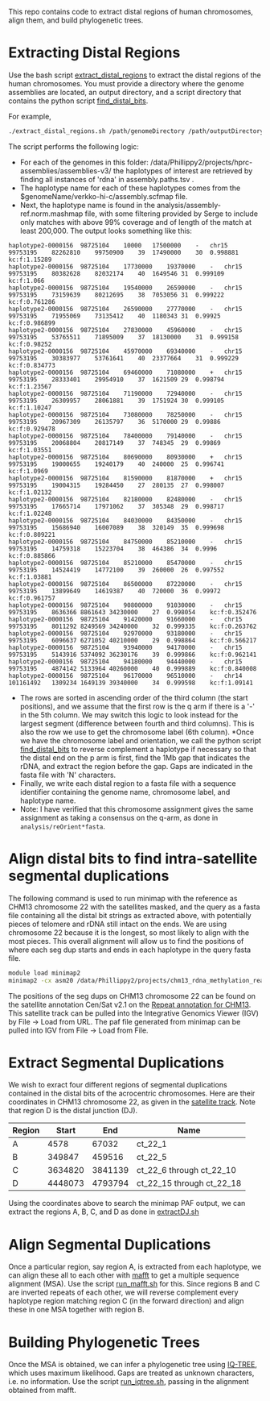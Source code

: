 This repo contains code to extract distal regions of human chromosomes, align them, and build phylogenetic trees.

# Extracting Distal Regions
Use the bash script [extract_distal_regions](extractDistal/extract_distal_regions.sh) to extract the distal regions of the human chromosomes. You must provide a directory where the genome assemblies are located, an output directory, and a script directory that contains the python script [find_distal_bits](extractDistal/find_distal_bits.py).

For example,
```bash
./extract_distal_regions.sh /path/genomeDirectory /path/outputDirectory /path/scriptDirectory
```

The script performs the following logic:
* For each of the genomes in this folder: /data/Phillippy2/projects/hprc-assemblies/assemblies-v3/ the haplotypes of interest are retrieved by finding all instances of 'rdna' in assembly.paths.tsv .
* The haplotype name for each of these haplotypes comes from the $genomeName/verkko-hi-c/assembly.scfmap file.
* Next, the haplotype name is found in the analysis/assembly-ref.norm.mashmap file, with some filtering provided by Serge to include only matches with above 99% coverage and of length of the match at least 200,000. The output looks something like this:
```
haplotype2-0000156	98725104	10000	17500000	-	chr15	99753195	82262810	99750900	39	17490000	30	0.998881	kc:f:1.15289
haplotype2-0000156	98725104	17730000	19370000	-	chr15	99753195	80382628	82032174	40	1649546	31	0.999109	kc:f:1.066
haplotype2-0000156	98725104	19540000	26590000	-	chr15	99753195	73159639	80212695	38	7053056	31	0.999222	kc:f:0.761286
haplotype2-0000156	98725104	26590000	27770000	-	chr15	99753195	71955069	73135412	40	1180343	31	0.99925	kc:f:0.986899
haplotype2-0000156	98725104	27830000	45960000	-	chr15	99753195	53765511	71895009	37	18130000	31	0.999158	kc:f:0.98252
haplotype2-0000156	98725104	45970000	69340000	-	chr15	99753195	30383977	53761641	40	23377664	31	0.999229	kc:f:0.834773
haplotype2-0000156	98725104	69460000	71080000	+	chr15	99753195	28333401	29954910	37	1621509	29	0.998794	kc:f:1.23567
haplotype2-0000156	98725104	71190000	72940000	-	chr15	99753195	26309957	28061881	39	1751924	30	0.999105	kc:f:1.10247
haplotype2-0000156	98725104	73080000	78250000	-	chr15	99753195	20967309	26135797	36	5170000	29	0.99886	kc:f:0.929478
haplotype2-0000156	98725104	78400000	79140000	-	chr15	99753195	20068804	20817149	37	748345	29	0.99869	kc:f:1.03551
haplotype2-0000156	98725104	80690000	80930000	+	chr15	99753195	19000655	19240179	40	240000	25	0.996741	kc:f:1.0969
haplotype2-0000156	98725104	81590000	81870000	+	chr15	99753195	19004315	19284450	27	280135	27	0.998007	kc:f:1.02132
haplotype2-0000156	98725104	82180000	82480000	-	chr15	99753195	17665714	17971062	37	305348	29	0.998717	kc:f:1.02248
haplotype2-0000156	98725104	84030000	84350000	-	chr15	99753195	15686940	16007089	38	320149	35	0.999698	kc:f:0.809221
haplotype2-0000156	98725104	84750000	85210000	-	chr15	99753195	14759318	15223704	38	464386	34	0.9996	kc:f:0.885866
haplotype2-0000156	98725104	85210000	85470000	-	chr15	99753195	14524419	14772100	39	260000	26	0.997552	kc:f:1.03881
haplotype2-0000156	98725104	86500000	87220000	-	chr15	99753195	13899649	14619387	40	720000	36	0.99972	kc:f:0.961757
haplotype2-0000156	98725104	90800000	91030000	-	chr15	99753195	8636366	8861643	34230000	27	0.998054	kc:f:0.352476
haplotype2-0000156	98725104	91420000	91660000	-	chr15	99753195	8011292	8249569	34240000	32	0.999335	kc:f:0.263762
haplotype2-0000156	98725104	92970000	93180000	-	chr15	99753195	6096637	6271052	40210000	29	0.998864	kc:f:0.566217
haplotype2-0000156	98725104	93940000	94170000	-	chr15	99753195	5143916	5374092	36230176	39	0.999866	kc:f:0.962141
haplotype2-0000156	98725104	94180000	94440000	-	chr15	99753195	4874142	5133964	40260000	40	0.999889	kc:f:0.840008
haplotype2-0000156	98725104	96170000	96510000	-	chr14	101161492	1309234	1649139	39340000	34	0.999598	kc:f:1.09141
```
* The rows are sorted in ascending order of the third column (the start positions), and we assume that the first row is the q arm if there is a '-' in the 5th column. We may switch this logic to look instead for the largest segment (difference between fourth and third columns). This is also the row we use to get the chromosome label (6th column).
*Once we have the chromosome label and orientation, we call the python script [find_distal_bits](extractDistal/find_distal_bits.py) to reverse complement a haplotype if necessary so that the distal end on the p arm is first, find the 1Mb gap that indicates the rDNA, and extract the region before the gap. Gaps are indicated in the fasta file with 'N' characters.
* Finally, we write each distal region to a fasta file with a sequence identifier containing the genome name, chromosome label, and haplotype name.
* Note: I have verified that this chromosome assignment gives the same assignment as taking a consensus on the q-arm, as done in `analysis/reOrient*fasta`.

# Align distal bits to find intra-satellite segmental duplications
The following command is used to run minimap with the reference as CHM13 chromosome 22 with the satellites masked, and the query as a fasta file containing all the distal bit strings as extracted above, with potentially pieces of telomere and rDNA still intact on the ends. We are using chromosome 22 because it is the longest, so most likely to align with the most pieces. This overall alignment will allow us to find the positions of where each seg dup starts and ends in each haplotype in the query fasta file.
```sh
module load minimap2
minimap2 -cx asm20 /data/Phillippy2/projects/chm13_rdna_methylation_reanalysis/refs/beds_for_rpc/distal_masked_refs/chr22_distal/chr22_distal.mask.fa /data/wrayva/output/sequences/all.fna > /data/wrayva/output/minimap_chm13chr22masked/minimap_output_with_cigar.paf
```

The positions of the seg dups on CHM13 chromosome 22 can be found on the satellite annotation Cen/Sat v2.1 on the [Repeat annotation for CHM13](https://github.com/marbl/CHM13?tab=readme-ov-file#repeat-annotation). This satellite track can be pulled into the Integrative Genomics Viewer (IGV) by File -> Load from URL. The paf file generated from minimap can be pulled into IGV from File -> Load from File.

# Extract Segmental Duplications
We wish to exract four different regions of segmental duplications contained in the distal bits of the acrocentric chromosomes. Here are their coordinates in CHM13 chromosome 22, as given in the [satellite track](https://s3-us-west-2.amazonaws.com/human-pangenomics/T2T/CHM13/assemblies/annotation/chm13v2.0_censat_v2.1.bed). Note that region D is the distal junction (DJ).

| Region | Start | End | Name |
| --- | --- | --- | --- |
| A | 4578 | 67032 | ct_22_1 |
| B | 349847 | 459516 | ct_22_5 |
| C | 3634820 | 3841139 | ct_22_6 through ct_22_10 |
| D | 4448073 | 4793794 | ct_22_15 through ct_22_18 |

Using the coordinates above to search the minimap PAF output, we can extract the regions A, B, C, and D as done in [extractDJ.sh](extractDistal/DJ/extractDJ.sh)

# Align Segmental Duplications
Once a particular region, say region A, is extracted from each haplotype, we can align these all to each other with [mafft](https://mafft.cbrc.jp/alignment/software/tips.html) to get a multiple sequence alignment (MSA). Use the script [run_mafft.sh](alignment/run_mafft.sh) for this. Since regions B and C are inverted repeats of each other, we will reverse complement every haplotype region matching region C (in the forward direction) and align these in one MSA together with region B.

# Building Phylogenetic Trees
Once the MSA is obtained, we can infer a phylogenetic tree using [IQ-TREE](http://www.iqtree.org/), which uses maximum likelihood. Gaps are treated as unknown characters, i.e. no information. Use the script [run_iqtree.sh](tree/run_iqtree.sh), passing in the alignment obtained from mafft.

